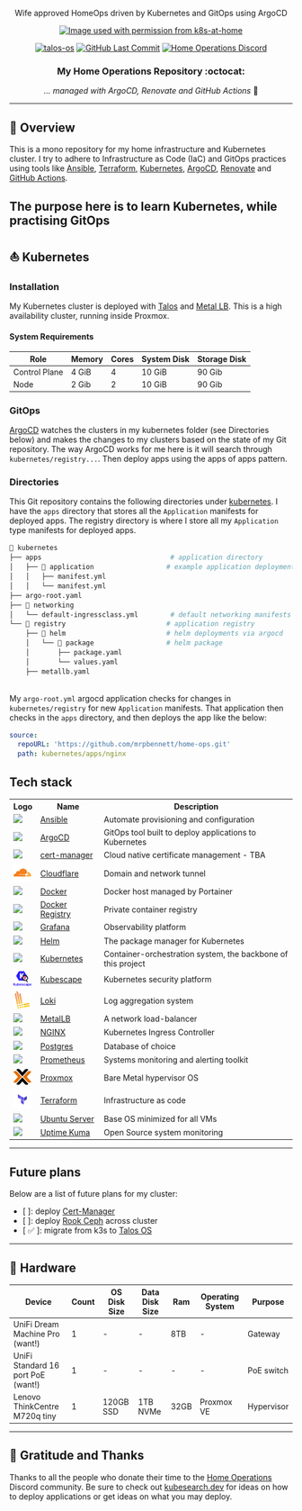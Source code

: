<div align="center">

<p>Wife approved HomeOps driven by Kubernetes and GitOps using ArgoCD</p>

<p align="center">
  <a href="https://github.com/k8s-at-home" alt="Image used with permission from k8s-at-home"><img alt="Image used with permission from k8s-at-home" src="https://avatars.githubusercontent.com/u/61287648" /></a>
</p>

<p align="center">
    <a href="https://talos.dev/"><img alt="talos-os" src="https://img.shields.io/badge/talos-v1.6.5-orange?logo=kubernetes&logoColor=white&style=flat-square"></a>
    <a href="https://github.com/mrpbennett/home-ops/commits/master"><img alt="GitHub Last Commit" src="https://img.shields.io/github/last-commit/mrpbennett/home-ops?logo=git&logoColor=white&color=purple&style=flat-square"></a>
    <a href="https://discord.gg/home-operations"><img alt="Home Operations Discord" src="https://img.shields.io/badge/discord-chat-7289DA.svg?logo=discord&logoColor=white&maxAge=60&style=flat-square"></a>
</p>

### My Home Operations Repository :octocat:

_... managed with ArgoCD, Renovate and GitHub Actions_ 🤖

</div>

---

## 📖 Overview

This is a mono repository for my home infrastructure and Kubernetes cluster. I try to adhere to Infrastructure as Code (IaC) and GitOps practices using tools like [Ansible](https://www.ansible.com/), [Terraform](https://www.terraform.io/), [Kubernetes](https://kubernetes.io/), [ArgoCD](https://argoproj.github.io/cd/), [Renovate](https://github.com/renovatebot/renovate) and [GitHub Actions](https://github.com/features/actions).

## The purpose here is to learn Kubernetes, while practising GitOps

## ⛵ Kubernetes

### Installation

My Kubernetes cluster is deployed with [Talos](https://www.talos.dev) and [Metal LB](https://metallb.universe.tf). This is a high availability cluster, running inside Proxmox.

#### System Requirements

| Role          | Memory | Cores | System Disk | Storage Disk |
| ------------- | ------ | ----- | ----------- | ------------ |
| Control Plane | 4 GiB  | 4     | 10 GiB      | 90 Gib       |
| Node          | 2 Gib  | 2     | 10 GiB      | 90 Gib       |

### GitOps

[ArgoCD](https://argoproj.github.io/cd/) watches the clusters in my kubernetes folder (see Directories below) and makes the changes to my clusters based on the state of my Git repository. The way ArgoCD works for me here is it will search through `kubernetes/registry...`. Then deploy apps using the apps of apps pattern.

### Directories

This Git repository contains the following directories under [kubernetes](./kubernetes). I have the `apps` directory that stores all the `Application` manifests for deployed apps. The registry directory is where I store all my `Application` type manifests for deployed apps.

```sh
📁 kubernetes
├── apps                                # application directory
│   ├── 📁 application                  # example application deployment
│   │   ├── manifest.yml
│   │   └── manifest.yml
├── argo-root.yaml
├── 📁 networking
│   └── default-ingressclass.yml        # default networking manifests
└── 📁 registry                         # application registry
    ├── 📁 helm                         # helm deployments via argocd
    │   └── 📁 package                  # helm package
    │       ├── package.yaml
    │       └── values.yaml
    ├── metallb.yaml



```

My `argo-root.yml` argocd application checks for changes in `kubernetes/registry` for new `Application` manifests. That application then checks in the `apps` directory, and then deploys the app like the below:

```yml
source:
  repoURL: 'https://github.com/mrpbennett/home-ops.git'
  path: kubernetes/apps/nginx
```

## Tech stack

<table>
    <tr>
        <th>Logo</th>
        <th>Name</th>
        <th>Description</th>
    </tr>
    <tr>
        <td><img width="32" src="https://simpleicons.org/icons/ansible.svg"></td>
        <td><a href="https://www.ansible.com">Ansible</a></td>
        <td>Automate provisioning and configuration</td>
    </tr>
    <tr>
        <td><img width="32" src="https://avatars.githubusercontent.com/u/30269780"></td>
        <td><a href="https://argoproj.github.io/cd">ArgoCD</a></td>
        <td>GitOps tool built to deploy applications to Kubernetes</td>
    </tr>
    <tr>
        <td><img width="32" src="https://github.com/jetstack/cert-manager/raw/master/logo/logo.png"></td>
        <td><a href="https://cert-manager.io">cert-manager</a></td>
        <td>Cloud native certificate management - TBA</td>
    </tr>
    <tr>
        <td><img width="32" src="https://github.com/walkxcode/dashboard-icons/blob/main/png/cloudflare.png?raw=true"></td>
        <td><a href="https://www.cloudflare.com/en-gb/">Cloudflare</a></td>
        <td>Domain and network tunnel</td>
    </tr>
    <tr>
        <td><img width="32" src="https://www.docker.com/wp-content/uploads/2022/03/Moby-logo.png"></td>
        <td><a href="https://www.docker.com">Docker</a></td>
        <td>Docker host managed by Portainer</td>
    </tr>
    <tr>
        <td><img width="32" src="https://www.docker.com/wp-content/uploads/2022/03/Moby-logo.png"></td>
        <td><a href="https://www.docker.com">Docker Registry</a></td>
        <td>Private container registry</td>
    </tr>
    <tr>
        <td><img width="32" src="https://grafana.com/static/img/menu/grafana2.svg"></td>
        <td><a href="https://grafana.com">Grafana</a></td>
        <td>Observability platform</td>
    </tr>
    <tr>
        <td><img width="32" src="https://helm.sh/img/helm.svg"></td>
        <td><a href="https://helm.sh">Helm</a></td>
        <td>The package manager for Kubernetes</td>
    </tr>
    <tr>
        <td><img width="32" src="https://avatars.githubusercontent.com/u/13629408"></td>
        <td><a href="https://kubernetes.io">Kubernetes</a></td>
        <td>Container-orchestration system, the backbone of this project</td>
    </tr>
    <tr>
        <td><img width="32" src="https://raw.githubusercontent.com/cncf/artwork/master/projects/kubescape/stacked/color/kubescape-stacked-color.svg"></td>
        <td><a href="https://kubescape.io">Kubescape</a></td>
        <td>Kubernetes security platform</td>
    </tr>
    <tr>
        <td><img width="32" src="https://github.com/grafana/loki/blob/main/docs/sources/logo.png?raw=true"></td>
        <td><a href="https://grafana.com/oss/loki">Loki</a></td>
        <td>Log aggregation system</td>
    </tr>
    <tr>
        <td><img width="32" src="https://landscape.cncf.io/logos/d0ec559188c4650a465f4fb5a25dfa9ad006959bada907b569f7cff5653c7d96.svg"></td>
        <td><a href="https://metallb.universe.tf/">MetalLB</a></td>
        <td>A network load-balancer</td>
    </tr>
    <tr>
        <td><img width="32" src="https://avatars.githubusercontent.com/u/1412239?s=200&v=4"></td>
        <td><a href="https://www.nginx.com">NGINX</a></td>
        <td>Kubernetes Ingress Controller</td>
    </tr>
    <tr>
        <td><img width="32" src="https://www.postgresql.org/media/img/about/press/elephant.png"></td>
        <td><a href="https://www.postgresql.org/">Postgres</a></td>
        <td>Database of choice</td>
    </tr>
    <tr>
        <td><img width="32" src="https://avatars.githubusercontent.com/u/3380462"></td>
        <td><a href="https://prometheus.io">Prometheus</a></td>
        <td>Systems monitoring and alerting toolkit</td>
    </tr>
    <tr>
        <td><img width="32" src="https://raw.githubusercontent.com/walkxcode/dashboard-icons/a02a5999fe56948671721da8b0830cdd5b609ed7/svg/proxmox.svg"></td>
        <td><a href="https://www.proxmox.com/en/">Proxmox</a></td>
        <td>Bare Metal hypervisor OS</td>
    </tr>
    <tr>
        <td><img width="32" src="https://raw.githubusercontent.com/walkxcode/dashboard-icons/a02a5999fe56948671721da8b0830cdd5b609ed7/svg/terraform.svg"></td>
        <td><a href="https://www.terraform.io/">Terraform</a></td>
        <td>Infrastructure as code</td>
    </tr>
    <tr>
        <td><img width="32" src="https://upload.wikimedia.org/wikipedia/commons/a/ab/Logo-ubuntu_cof-orange-hex.svg"></td>
        <td><a href="https://getfedora.org/en/server">Ubuntu Server</a></td>
        <td>Base OS minimized for all VMs</td>
    </tr>
    <tr>
        <td><img width="32" src="https://uptime.kuma.pet/img/icon.svg"></td>
        <td><a href="https://github.com/louislam/uptime-kuma">Uptime Kuma</a></td>
        <td>Open Source system monitoring</td>
    </tr>

</table>

---

## Future plans

Below are a list of future plans for my cluster:

- [ ]: deploy [Cert-Manager](https://cert-manager.io)
- [ ]: deploy [Rook Ceph](https://rook.io/) across cluster
- [ :white_check_mark: ]: migrate from k3s to [Talos OS](https://www.talos.dev/)

---

## 🔧 Hardware

| Device                             | Count | OS Disk Size | Data Disk Size | Ram  | Operating System | Purpose    |
| ---------------------------------- | ----- | ------------ | -------------- | ---- | ---------------- | ---------- |
| UniFi Dream Machine Pro (want!)    | 1     | -            | -              | 8TB  | -                | Gateway    |
| UniFi Standard 16 port PoE (want!) | 1     | -            | -              | -    | -                | PoE switch |
| Lenovo ThinkCentre M720q tiny      | 1     | 120GB SSD    | 1TB NVMe       | 32GB | Proxmox VE       | Hypervisor |

---

## 🤝 Gratitude and Thanks

Thanks to all the people who donate their time to the [Home Operations](https://discord.gg/home-operations) Discord community. Be sure to check out [kubesearch.dev](https://kubesearch.dev/) for ideas on how to deploy applications or get ideas on what you may deploy.
